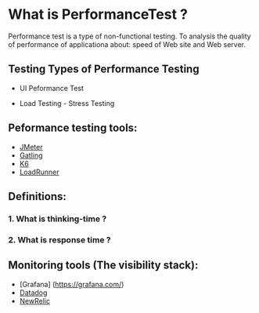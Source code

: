 # What is PerformanceTest ?

Performance test is a type of non-functional testing. To analysis the quality of performance of applicationa about: speed of Web site and Web server.


## Testing Types of Performance Testing

- UI Peformance Test

- Load Testing - Stress Testing 

## Peformance testing tools:

- [JMeter](https://jmeter.apache.org/)
- [Gatling](https://gatling.io/)
- [K6](https://k6.io/)
- [LoadRunner](https://www.microfocus.com/en-us/products/loadrunner-professional/overview)

## Definitions:

### 1. What is thinking-time ?


### 2. What is response time ?

## Monitoring tools (The visibility stack):

- [Grafana] (https://grafana.com/)
- [Datadog](https://www.datadoghq.com/)
- [NewRelic](https://newrelic.com/)
